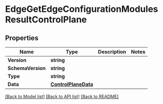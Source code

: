 # EdgeGetEdgeConfigurationModulesResultControlPlane

## Properties

Name | Type | Description | Notes
------------ | ------------- | ------------- | -------------
**Version** | **string** |  | 
**SchemaVersion** | **string** |  | 
**Type** | **string** |  | 
**Data** | [**ControlPlaneData**](control_plane_data.md) |  | 

[[Back to Model list]](../README.md#documentation-for-models) [[Back to API list]](../README.md#documentation-for-api-endpoints) [[Back to README]](../README.md)


